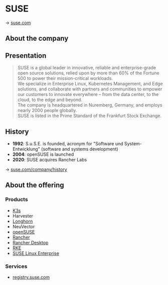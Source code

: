# SUSE

→ [suse.com](https://www.suse.com/)

## About the company

## Presentation

> SUSE is a global leader in innovative, reliable and enterprise-grade open source solutions, relied upon by more than 60% of the Fortune 500 to power their mission-critical workloads.  
> We specialize in Enterprise Linux, Kubernetes Management, and Edge solutions, and collaborate with partners and communities to empower our customers to innovate everywhere – from the data center, to the cloud, to the edge and beyond.  
> The company is headquartered in Nuremberg, Germany, and employs nearly 2000 people globally.  
> SUSE is listed in the Prime Standard of the Frankfurt Stock Exchange.  

## History

* **1992**: S.u.S.E. is founded, acronym for "Software und System-Entwicklung" (software and systems development)
* **2004**: openSUSE is launched
* **2020**: SUSE acquires Rancher Labs

→ [suse.com/company/history](https://www.suse.com/company/history/)

## About the offering

### Products

* [K3s](k3s.md)
* Harvester
* [Longhorn](longhorn.md)
* NeuVector
* [openSUSE](opensuse.md)
* [Rancher](rancher.md)
* [Rancher Desktop](rancher-desktop.md)
* [RKE](rke.md)
* [SUSE Linux Enterprise](suse-linux-enterprise.md)

### Services

* [registry.suse.com](https://registry.suse.com/)
